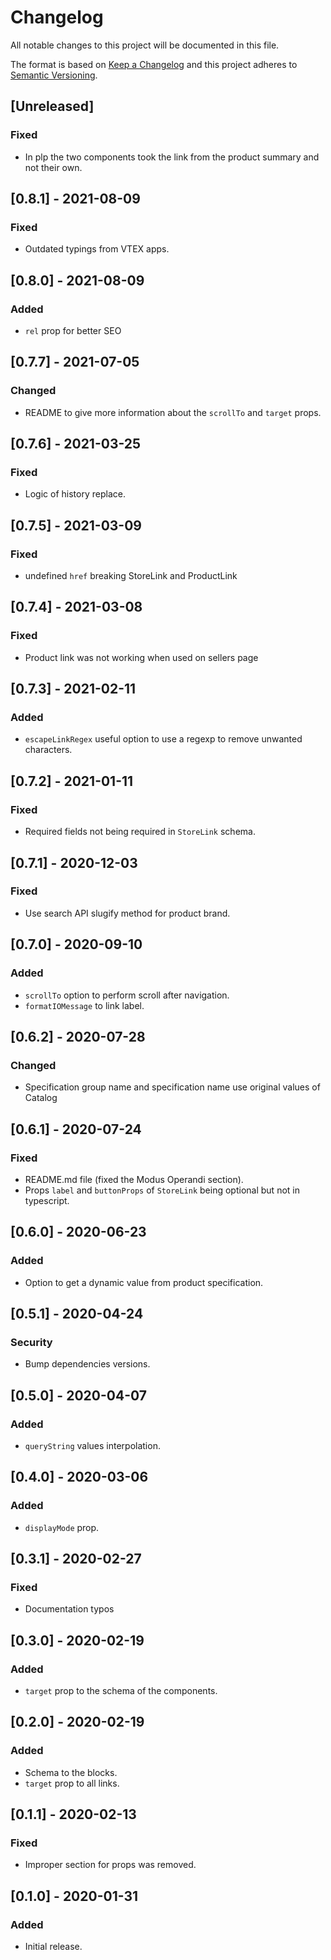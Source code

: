# Changelog

All notable changes to this project will be documented in this file.

The format is based on [Keep a Changelog](http://keepachangelog.com/en/1.0.0/)
and this project adheres to [Semantic Versioning](http://semver.org/spec/v2.0.0.html).

## [Unreleased]
### Fixed
- In plp the two components took the link from the product summary and not their own.

## [0.8.1] - 2021-08-09
### Fixed
- Outdated typings from VTEX apps.

## [0.8.0] - 2021-08-09
### Added
- `rel` prop for better SEO

## [0.7.7] - 2021-07-05
### Changed
- README to give more information about the `scrollTo` and `target` props.

## [0.7.6] - 2021-03-25
### Fixed
- Logic of history replace.

## [0.7.5] - 2021-03-09
### Fixed
- undefined `href` breaking StoreLink and ProductLink

## [0.7.4] - 2021-03-08
### Fixed
- Product link was not working when used on sellers page

## [0.7.3] - 2021-02-11
### Added
- `escapeLinkRegex` useful option to use a regexp to remove unwanted characters.

## [0.7.2] - 2021-01-11
### Fixed
- Required fields not being required in `StoreLink` schema.

## [0.7.1] - 2020-12-03
### Fixed
- Use search API slugify method for product brand.

## [0.7.0] - 2020-09-10
### Added
- `scrollTo` option to perform scroll after navigation.
- `formatIOMessage` to link label.

## [0.6.2] - 2020-07-28
### Changed
- Specification group name and specification name use original values of Catalog

## [0.6.1] - 2020-07-24
### Fixed
- README.md file (fixed the Modus Operandi section).
- Props `label` and `buttonProps` of `StoreLink`  being optional but not in typescript.

## [0.6.0] - 2020-06-23
### Added
- Option to get a dynamic value from product specification.

## [0.5.1] - 2020-04-24
### Security
- Bump dependencies versions.

## [0.5.0] - 2020-04-07
### Added
- `queryString` values interpolation.

## [0.4.0] - 2020-03-06
### Added
- `displayMode` prop.

## [0.3.1] - 2020-02-27

### Fixed
- Documentation typos 

## [0.3.0] - 2020-02-19
### Added
- `target` prop to the schema of the components.

## [0.2.0] - 2020-02-19
### Added
- Schema to the blocks.
- `target` prop to all links.

## [0.1.1] - 2020-02-13
### Fixed
- Improper section for props was removed.

## [0.1.0] - 2020-01-31
### Added
- Initial release.

